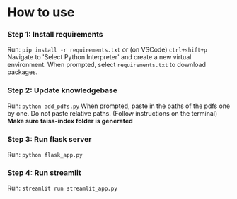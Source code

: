 # How to use
### Step 1: Install requirements
Run:
`pip install -r requirements.txt`
or (on VSCode)
`ctrl+shift+p`
Navigate to 'Select Python Interpreter' and create a new virtual environment. When prompted, select `requirements.txt` to download packages.

### Step 2: Update knowledgebase
Run:
`python add_pdfs.py`
When prompted, paste in the paths of the pdfs one by one. Do not paste relative paths. (Follow instructions on the terminal)
**Make sure faiss-index folder is generated**

### Step 3: Run flask server
Run:
`python flask_app.py`

### Step 4: Run streamlit
Run:
`streamlit run streamlit_app.py`


